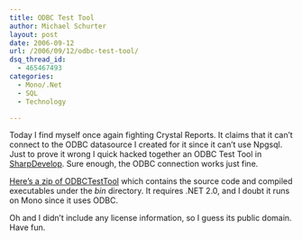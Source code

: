 ```yaml
---
title: ODBC Test Tool
author: Michael Schurter
layout: post
date: 2006-09-12
url: /2006/09/12/odbc-test-tool/
dsq_thread_id:
  - 465467493
categories:
  - Mono/.Net
  - SQL
  - Technology

---
```

Today I find myself once again fighting Crystal Reports. It claims that it can&#8217;t connect to the ODBC datasource I created for it since it can&#8217;t use Npgsql. Just to prove it wrong I quick hacked together an ODBC Test Tool in [SharpDevelop][1]. Sure enough, the ODBC connection works just fine.

[Here&#8217;s a zip of ODBCTestTool][2] which contains the source code and compiled executables under the _bin_ directory. It requires .NET 2.0, and I doubt it runs on Mono since it uses ODBC.

Oh and I didn&#8217;t include any license information, so I guess its public domain. Have fun.

 [1]: http://www.icsharpcode.net/OpenSource/SD/
 [2]: http://blogs.synthesyssolutions.com/michael/wp-content/uploads/2006/09/ODBCTestTool-0.1.zip